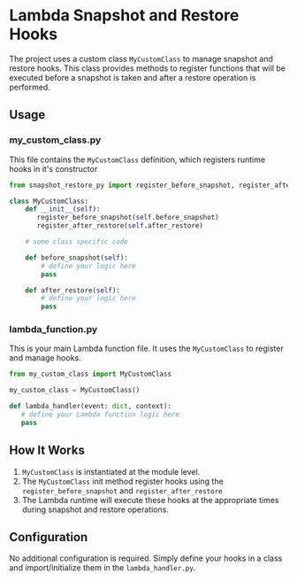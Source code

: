 # Lambda Snapshot and Restore Hooks

The project uses a custom class `MyCustomClass` to manage snapshot and restore hooks. This class provides methods to register functions that will be executed before a snapshot is taken and after a restore operation is performed.

## Usage

### my_custom_class.py

This file contains the `MyCustomClass` definition, which registers runtime hooks in it's constructor

```python
from snapshot_restore_py import register_before_snapshot, register_after_restore

class MyCustomClass:
    def __init__(self):
       register_before_snapshot(self.before_snapshot)
       register_after_restore(self.after_restore)

    # some class specific code

    def before_snapshot(self):
        # define your logic here
        pass

    def after_restore(self):
        # define your logic here
        pass

```

### lambda_function.py

This is your main Lambda function file. It uses the `MyCustomClass` to register and manage hooks.

```python
from my_custom_class import MyCustomClass

my_custom_class = MyCustomClass()

def lambda_handler(event: dict, context):
   # define your Lambda function logic here
   pass
```

## How It Works

1. `MyCustomClass` is instantiated at the module level.
2. The `MyCustomClass` init method register hooks using the `register_before_snapshot` and `register_after_restore`
3. The Lambda runtime will execute these hooks at the appropriate times during snapshot and restore operations.

## Configuration

No additional configuration is required. Simply define your hooks in a class and import/initialize them in the `lambda_handler.py`.
